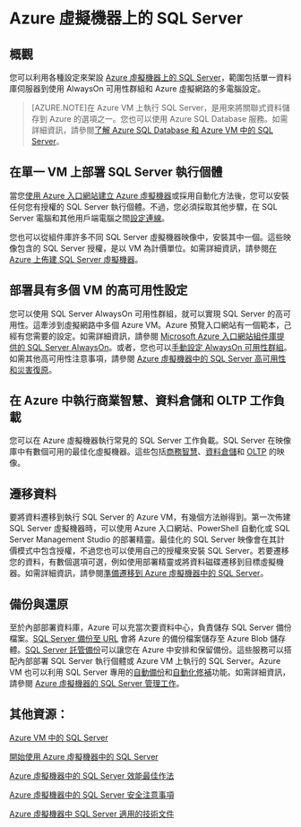 <properties 
	pageTitle="Azure 虛擬機器上的 SQL Server" 
	description="本文章簡介 Azure IaaS 虛擬機器上架設的 SQL Server。本文章也提供深度內容的連結。" 
	services="virtual-machines" 
	documentationCenter="" 
	authors="rothja" 
	manager="jeffreyg"
	editor=""/>

<tags
	ms.service="virtual-machines"
	ms.devlang="na"
	ms.topic="article"
	ms.tgt_pltfrm="vm-windows-sql-server"
	ms.workload="infrastructure-services" 
	ms.date="04/17/2015"
	ms.author="jroth"/>

# Azure 虛擬機器上的 SQL Server

## 概觀
您可以利用各種設定來架設 [Azure 虛擬機器上的 SQL Server][sqlvmlanding]，範圍包括單一資料庫伺服器到使用 AlwaysOn 可用性群組和 Azure 虛擬網路的多電腦設定。

> [AZURE.NOTE]在 Azure VM 上執行 SQL Server，是用來將關聯式資料儲存到 Azure 的選項之一。您也可以使用 Azure SQL Database 服務。如需詳細資訊，請參閱[了解 Azure SQL Database 和 Azure VM 中的 SQL Server][sqldbcompared]。
 
## 在單一  VM 上部署  SQL Server 執行個體
當您[使用 Azure 入口網站建立 Azure 虛擬機器][createvmportal]或採用自動化方法後，您可以安裝任何您有授權的 SQL Server 執行個體。不過，您必須採取其他步驟，在 SQL Server 電腦和其他用戶端電腦之間[設定連線][setupconnectivity]。
 
您也可以從組件庫許多不同 SQL Server 虛擬機器映像中，安裝其中一個。這些映像包含的 SQL Server 授權，是以 VM 為計價單位。如需詳細資訊，請參閱[在 Azure 上佈建 SQL Server 虛擬機器][provisionsqlvm]。

## 部署具有多個 VM 的高可用性設定
您可以使用 SQL Server AlwaysOn 可用性群組，就可以實現 SQL Server 的高可用性。這牽涉到虛擬網路中多個 Azure VM。Azure 預覽入口網站有一個範本，己經有您需要的設定。如需詳細資訊，請參閱 [Microsoft Azure 入口網站組件庫提供的 SQL Server AlwaysOn][sqlalwaysonportal]。或者，您也可以[手動設定 AlwaysOn 可用性群組][sqlalwaysonmanual]。如需其他高可用性注意事項，請參閱 [Azure 虛擬機器中的 SQL Server 高可用性和災害復原][sqlhadr]。

## 在 Azure 中執行商業智慧、資料倉儲和 OLTP 工作負載   
您可以在 Azure 虛擬機器執行常見的 SQL Server 工作負載。SQL Server 在映像庫中有數個可用的最佳化虛擬機器。這些包括[商務智慧][sqlbi]、[資料倉儲][sqldw]和 [OLTP][sqloltp] 的映像。

## 遷移資料
要將資料遷移到執行 SQL Server 的 Azure VM，有幾個方法辦得到。第一次佈建 SQL Server 虛擬機器時，可以使用 Azure 入口網站、PowerShell 自動化或 SQL Server Management Studio 的部署精靈。最佳化的 SQL Server 映像會在其計價模式中包含授權，不過您也可以使用自己的授權來安裝 SQL Server。若要遷移您的資料，有數個選項可選，例如使用部署精靈或將資料磁碟遷移到目標虛擬機器。如需詳細資訊，請參閱[準備遷移到 Azure 虛擬機器中的 SQL Server][migratesql]。

## 備份與還原
至於內部部署資料庫，Azure 可以充當次要資料中心，負責儲存 SQL Server 備份檔案。[SQL Server 備份至 URL][backupurl] 會將 Azure 的備份檔案儲存至 Azure Blob 儲存體。[SQL Server 託管備份][managedbackup]可以讓您在 Azure 中安排和保留備份。這些服務可以搭配內部部署 SQL Server 執行個體或 Azure VM 上執行的 SQL Server。Azure VM 也可以利用 SQL Server 專用的[自動備份][autobackup]和[自動化修補][autopatching]功能。如需詳細資訊，請參閱 [Azure 虛擬機器的 SQL Server 管理工作][managementtasks]。

## 其他資源：
[Azure VM 中的 SQL Server][sqlmsdnlanding]

[開始使用 Azure 虛擬機器中的 SQL Server][sqlvmgetstarted]

[Azure 虛擬機器中的 SQL Server 效能最佳作法][sqlperf]

[Azure 虛擬機器中的 SQL Server 安全注意事項][sqlsecurity]

[Azure 虛擬機器中 SQL Server 適用的技術文件][technicalarticles]

[sqlvmlanding]: http://azure.microsoft.com/services/virtual-machines/sql-server/
[sqldbcompared]: http://azure.microsoft.com/documentation/articles/data-management-azure-sql-database-and-sql-server-iaas
[createvmportal]: http://azure.microsoft.com/documentation/articles/virtual-machines-windows-tutorial/
[setupconnectivity]: https://msdn.microsoft.com/library/azure/dn133152.aspx
[provisionsqlvm]: http://azure.microsoft.com/documentation/articles/virtual-machines-provision-sql-server/
[sqlalwaysonportal]: http://go.microsoft.com/fwlink/?LinkId=526941
[sqlalwaysonmanual]: https://msdn.microsoft.com/library/azure/dn249504.aspx
[sqlhadr]: https://msdn.microsoft.com/library/azure/jj870962.aspx
[sqlbi]: https://msdn.microsoft.com/library/azure/jj992719.aspx
[sqldw]: https://msdn.microsoft.com/library/azure/dn387396.aspx
[sqloltp]: https://msdn.microsoft.com/library/azure/eb0188e2-5569-48ff-b92c-1f6c0bf79620#about
[migratesql]: https://msdn.microsoft.com/library/azure/dn133142.aspx
[backupurl]: https://msdn.microsoft.com/library/dn435916(v=sql.120).aspx
[managedbackup]: https://msdn.microsoft.com/library/dn449496.aspx
[autobackup]: https://msdn.microsoft.com/library/azure/dn906091.aspx
[autopatching]: https://msdn.microsoft.com/library/azure/dn961166.aspx
[managementtasks]: https://msdn.microsoft.com/library/azure/dn906886.aspx
[sqlmsdnlanding]: https://msdn.microsoft.com/library/azure/jj823132.aspx
[sqlvmgetstarted]: https://msdn.microsoft.com/library/azure/dn133151.aspx
[sqlperf]: https://msdn.microsoft.com/library/azure/dn133149.aspx
[sqlsecurity]: https://msdn.microsoft.com/library/azure/dn133147.aspx
[technicalarticles]: https://msdn.microsoft.com/library/azure/dn248435.aspx
<!--HONumber=52-->
